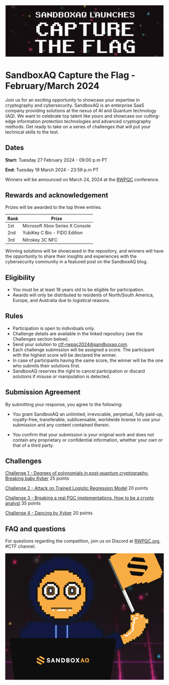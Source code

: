 ![image1](images/image1.png)

# SandboxAQ Capture the Flag - February/March 2024

Join us for an exciting opportunity to showcase your expertise in cryptography and cybersecurity. SandboxAQ is an enterprise SaaS company providing solutions at the nexus of AI and Quantum technology (AQ). We want to celebrate top talent like yours and showcase our cutting-edge information protection technologies and advanced cryptography methods. Get ready to take on a series of challenges that will put your technical skills to the test.

## Dates

__Start:__ Tuesday 27 February 2024 - 09:00 p.m PT

__End:__ Tuesday 19 March 2024 - 23:59 p.m PT

Winners will be announced on March 24, 2024 at the [RWPQC](https://rwpqc.org) conference.

## Rewards and acknowledgement

Prizes will be awarded to the top three entries.

| Rank | Prize |
|------|-------|
| 1st  |  Microsoft Xbox Series X Console |
| 2nd  | YubiKey C Bio - FIDO Edition  |
| 3rd  | Nitrokey 3C NFC   |

Winning solutions will be showcased in the repository, and winners will have the opportunity to share their insights and experiences with the cybersecurity community in a featured post on the SandboxAQ blog.

## Eligibility

- You must be at least 18 years old to be eligible for participation.
- Awards will only be distributed to residents of North/South America, Europe, and Australia due to logistical reasons.

## Rules

- Participation is open to individuals only. 
- Challenge details are available in the linked repository (see the Challenges section below). 
- Send your solution to ctf-rwpqc2024@sandboxaq.com.
- Each challenge submission will be assigned a score. The participant with the highest score will be declared the winner.
- In case of participants having the same score, the winner will be the one who submits their solutions first.
- SandboxAQ reserves the right to cancel participation or discard solutions if misuse or manipulation is detected.

## Submission Agreement

By submitting your response, you agree to the following:

- You grant SandboxAQ an unlimited, irrevocable, perpetual, fully paid-up, royalty-free, transferable, sublicensable, worldwide license to use your submission and any content contained therein.

- You confirm that your submission is your original work and does not contain any proprietary or confidential information, whether your own or that of a third party.

## Challenges

[Challenge 1 - Degrees of polynomials in post-quantum cryptography. Breaking baby Kyber](https://github.com/sandbox-quantum/experimental-amunoz/blob/main/CTFSandboxAQ/challenges/challenge1.md) 25 points

[Challenge 2 - Attack on Trained Logistic Regression Model](https://github.com/sandbox-quantum/experimental-amunoz/blob/main/CTFSandboxAQ/challenges/challenge2.md) 20 points

[Challenge 3 - Breaking a real PQC implementations. How to be a crypto analyst](https://github.com/sandbox-quantum/experimental-amunoz/blob/main/CTFSandboxAQ/challenges/challenge3.md) 35 points

[Challenge 4 - Dancing by Xyber](https://github.com/sandbox-quantum/experimental-amunoz/blob/main/CTFSandboxAQ/challenges/challenge4.md) 20 points


## FAQ and questions

For questions regarding the competition, join us on Discord at [RWPQC.org](https://discord.gg/vbTcgV7xQt), #CTF channel.

![image2](images/image2.png)

